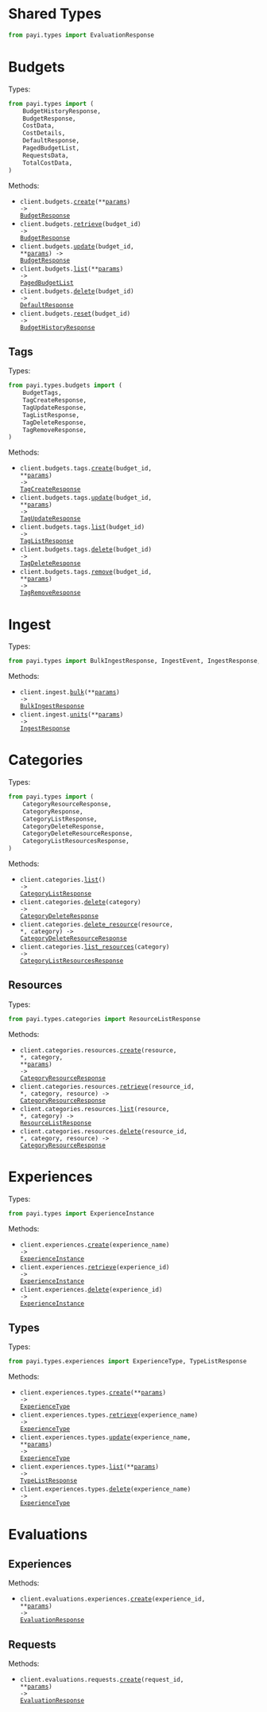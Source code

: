 # Shared Types

```python
from payi.types import EvaluationResponse
```

# Budgets

Types:

```python
from payi.types import (
    BudgetHistoryResponse,
    BudgetResponse,
    CostData,
    CostDetails,
    DefaultResponse,
    PagedBudgetList,
    RequestsData,
    TotalCostData,
)
```

Methods:

- <code title="post /api/v1/budgets">client.budgets.<a href="./src/payi/resources/budgets/budgets.py">create</a>(\*\*<a href="src/payi/types/budget_create_params.py">params</a>) -> <a href="./src/payi/types/budget_response.py">BudgetResponse</a></code>
- <code title="get /api/v1/budgets/{budget_id}">client.budgets.<a href="./src/payi/resources/budgets/budgets.py">retrieve</a>(budget_id) -> <a href="./src/payi/types/budget_response.py">BudgetResponse</a></code>
- <code title="put /api/v1/budgets/{budget_id}">client.budgets.<a href="./src/payi/resources/budgets/budgets.py">update</a>(budget_id, \*\*<a href="src/payi/types/budget_update_params.py">params</a>) -> <a href="./src/payi/types/budget_response.py">BudgetResponse</a></code>
- <code title="get /api/v1/budgets">client.budgets.<a href="./src/payi/resources/budgets/budgets.py">list</a>(\*\*<a href="src/payi/types/budget_list_params.py">params</a>) -> <a href="./src/payi/types/paged_budget_list.py">PagedBudgetList</a></code>
- <code title="delete /api/v1/budgets/{budget_id}">client.budgets.<a href="./src/payi/resources/budgets/budgets.py">delete</a>(budget_id) -> <a href="./src/payi/types/default_response.py">DefaultResponse</a></code>
- <code title="post /api/v1/budgets/{budget_id}/reset">client.budgets.<a href="./src/payi/resources/budgets/budgets.py">reset</a>(budget_id) -> <a href="./src/payi/types/budget_history_response.py">BudgetHistoryResponse</a></code>

## Tags

Types:

```python
from payi.types.budgets import (
    BudgetTags,
    TagCreateResponse,
    TagUpdateResponse,
    TagListResponse,
    TagDeleteResponse,
    TagRemoveResponse,
)
```

Methods:

- <code title="post /api/v1/budgets/{budget_id}/tags">client.budgets.tags.<a href="./src/payi/resources/budgets/tags.py">create</a>(budget_id, \*\*<a href="src/payi/types/budgets/tag_create_params.py">params</a>) -> <a href="./src/payi/types/budgets/tag_create_response.py">TagCreateResponse</a></code>
- <code title="put /api/v1/budgets/{budget_id}/tags">client.budgets.tags.<a href="./src/payi/resources/budgets/tags.py">update</a>(budget_id, \*\*<a href="src/payi/types/budgets/tag_update_params.py">params</a>) -> <a href="./src/payi/types/budgets/tag_update_response.py">TagUpdateResponse</a></code>
- <code title="get /api/v1/budgets/{budget_id}/tags">client.budgets.tags.<a href="./src/payi/resources/budgets/tags.py">list</a>(budget_id) -> <a href="./src/payi/types/budgets/tag_list_response.py">TagListResponse</a></code>
- <code title="delete /api/v1/budgets/{budget_id}/tags">client.budgets.tags.<a href="./src/payi/resources/budgets/tags.py">delete</a>(budget_id) -> <a href="./src/payi/types/budgets/tag_delete_response.py">TagDeleteResponse</a></code>
- <code title="patch /api/v1/budgets/{budget_id}/tags/remove">client.budgets.tags.<a href="./src/payi/resources/budgets/tags.py">remove</a>(budget_id, \*\*<a href="src/payi/types/budgets/tag_remove_params.py">params</a>) -> <a href="./src/payi/types/budgets/tag_remove_response.py">TagRemoveResponse</a></code>

# Ingest

Types:

```python
from payi.types import BulkIngestResponse, IngestEvent, IngestResponse, IngestUnits
```

Methods:

- <code title="post /api/v1/ingest/bulk">client.ingest.<a href="./src/payi/resources/ingest.py">bulk</a>(\*\*<a href="src/payi/types/ingest_bulk_params.py">params</a>) -> <a href="./src/payi/types/bulk_ingest_response.py">BulkIngestResponse</a></code>
- <code title="post /api/v1/ingest">client.ingest.<a href="./src/payi/resources/ingest.py">units</a>(\*\*<a href="src/payi/types/ingest_units_params.py">params</a>) -> <a href="./src/payi/types/ingest_response.py">IngestResponse</a></code>

# Categories

Types:

```python
from payi.types import (
    CategoryResourceResponse,
    CategoryResponse,
    CategoryListResponse,
    CategoryDeleteResponse,
    CategoryDeleteResourceResponse,
    CategoryListResourcesResponse,
)
```

Methods:

- <code title="get /api/v1/categories">client.categories.<a href="./src/payi/resources/categories/categories.py">list</a>() -> <a href="./src/payi/types/category_list_response.py">CategoryListResponse</a></code>
- <code title="delete /api/v1/categories/{category}">client.categories.<a href="./src/payi/resources/categories/categories.py">delete</a>(category) -> <a href="./src/payi/types/category_delete_response.py">CategoryDeleteResponse</a></code>
- <code title="delete /api/v1/categories/{category}/resources/{resource}">client.categories.<a href="./src/payi/resources/categories/categories.py">delete_resource</a>(resource, \*, category) -> <a href="./src/payi/types/category_delete_resource_response.py">CategoryDeleteResourceResponse</a></code>
- <code title="get /api/v1/categories/{category}/resources">client.categories.<a href="./src/payi/resources/categories/categories.py">list_resources</a>(category) -> <a href="./src/payi/types/category_list_resources_response.py">CategoryListResourcesResponse</a></code>

## Resources

Types:

```python
from payi.types.categories import ResourceListResponse
```

Methods:

- <code title="post /api/v1/categories/{category}/resources/{resource}">client.categories.resources.<a href="./src/payi/resources/categories/resources.py">create</a>(resource, \*, category, \*\*<a href="src/payi/types/categories/resource_create_params.py">params</a>) -> <a href="./src/payi/types/category_resource_response.py">CategoryResourceResponse</a></code>
- <code title="get /api/v1/categories/{category}/resources/{resource}/{resource_id}">client.categories.resources.<a href="./src/payi/resources/categories/resources.py">retrieve</a>(resource_id, \*, category, resource) -> <a href="./src/payi/types/category_resource_response.py">CategoryResourceResponse</a></code>
- <code title="get /api/v1/categories/{category}/resources/{resource}">client.categories.resources.<a href="./src/payi/resources/categories/resources.py">list</a>(resource, \*, category) -> <a href="./src/payi/types/categories/resource_list_response.py">ResourceListResponse</a></code>
- <code title="delete /api/v1/categories/{category}/resources/{resource}/{resource_id}">client.categories.resources.<a href="./src/payi/resources/categories/resources.py">delete</a>(resource_id, \*, category, resource) -> <a href="./src/payi/types/category_resource_response.py">CategoryResourceResponse</a></code>

# Experiences

Types:

```python
from payi.types import ExperienceInstance
```

Methods:

- <code title="post /api/v1/experiences/instances/{experience_name}">client.experiences.<a href="./src/payi/resources/experiences/experiences.py">create</a>(experience_name) -> <a href="./src/payi/types/experience_instance.py">ExperienceInstance</a></code>
- <code title="get /api/v1/experiences/instances/{experience_id}">client.experiences.<a href="./src/payi/resources/experiences/experiences.py">retrieve</a>(experience_id) -> <a href="./src/payi/types/experience_instance.py">ExperienceInstance</a></code>
- <code title="delete /api/v1/experiences/instances/{experience_id}">client.experiences.<a href="./src/payi/resources/experiences/experiences.py">delete</a>(experience_id) -> <a href="./src/payi/types/experience_instance.py">ExperienceInstance</a></code>

## Types

Types:

```python
from payi.types.experiences import ExperienceType, TypeListResponse
```

Methods:

- <code title="post /api/v1/experiences/types">client.experiences.types.<a href="./src/payi/resources/experiences/types.py">create</a>(\*\*<a href="src/payi/types/experiences/type_create_params.py">params</a>) -> <a href="./src/payi/types/experiences/experience_type.py">ExperienceType</a></code>
- <code title="get /api/v1/experiences/types/{experience_name}">client.experiences.types.<a href="./src/payi/resources/experiences/types.py">retrieve</a>(experience_name) -> <a href="./src/payi/types/experiences/experience_type.py">ExperienceType</a></code>
- <code title="patch /api/v1/experiences/types/{experience_name}">client.experiences.types.<a href="./src/payi/resources/experiences/types.py">update</a>(experience_name, \*\*<a href="src/payi/types/experiences/type_update_params.py">params</a>) -> <a href="./src/payi/types/experiences/experience_type.py">ExperienceType</a></code>
- <code title="get /api/v1/experiences/types">client.experiences.types.<a href="./src/payi/resources/experiences/types.py">list</a>(\*\*<a href="src/payi/types/experiences/type_list_params.py">params</a>) -> <a href="./src/payi/types/experiences/type_list_response.py">TypeListResponse</a></code>
- <code title="delete /api/v1/experiences/types/{experience_name}">client.experiences.types.<a href="./src/payi/resources/experiences/types.py">delete</a>(experience_name) -> <a href="./src/payi/types/experiences/experience_type.py">ExperienceType</a></code>

# Evaluations

## Experiences

Methods:

- <code title="post /api/v1/evaluations/experiences/{experience_id}">client.evaluations.experiences.<a href="./src/payi/resources/evaluations/experiences.py">create</a>(experience_id, \*\*<a href="src/payi/types/evaluations/experience_create_params.py">params</a>) -> <a href="./src/payi/types/shared/evaluation_response.py">EvaluationResponse</a></code>

## Requests

Methods:

- <code title="post /api/v1/evaluations/requests/{request_id}">client.evaluations.requests.<a href="./src/payi/resources/evaluations/requests.py">create</a>(request_id, \*\*<a href="src/payi/types/evaluations/request_create_params.py">params</a>) -> <a href="./src/payi/types/shared/evaluation_response.py">EvaluationResponse</a></code>
